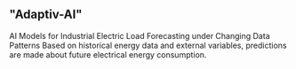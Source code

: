 ## "Adaptiv-AI" 
AI Models for Industrial Electric Load Forecasting under Changing Data Patterns
Based on historical energy data and external variables, predictions are made about future electrical energy consumption.

